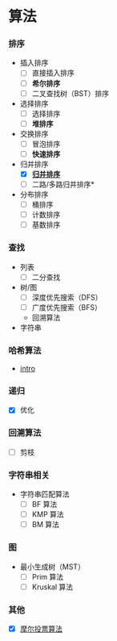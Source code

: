 # 算法

### 排序
- 插入排序
    - [ ] 直接插入排序
    - [ ] **希尔排序**
    - [ ] 二叉查找树（BST）排序
- 选择排序
    - [ ] 选择排序
    - [ ] **堆排序**
- 交换排序
    - [ ] 冒泡排序
    - [ ] **快速排序**
- 归并排序
    - [x] [**归并排序**](./sort/merge/归并排序.md)
    - [ ] 二路/多路归并排序*
- 分布排序
    - [ ] 桶排序
    - [ ] 计数排序
    - [ ] 基数排序

### 查找
- 列表
    - [ ] 二分查找
- 树/图
    - [ ] 深度优先搜索（DFS）
    - [ ] 广度优先搜索（BFS）
    - 回溯算法
- 字符串

### 哈希算法
- [intro](/docs/algorithm/哈希算法.md)

### 递归
- [x] 优化

### 回溯算法
- [ ] 剪枝

### 字符串相关
- 字符串匹配算法
    - [ ] BF 算法
    - [ ] KMP 算法
    - [ ] BM 算法

### 图
- 最小生成树（MST）
    - [ ] Prim 算法
    - [ ] Kruskal 算法

### 其他
- [x] [摩尔投票算法](./other/摩尔投票算法.md)